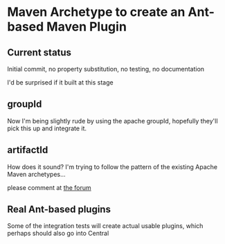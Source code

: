 Maven Archetype to create an Ant-based Maven Plugin
====================================================

Current status
--------------
Initial commit, no property substitution, no testing, no documentation

I'd be surprised if it built at this stage

groupId
-------
Now I'm being slightly rude by using the apache groupId, hopefully they'll pick this up and integrate it.

artifactId
-----------
How does it sound? I'm trying to follow the pattern of the existing Apache Maven archetypes...

please comment at [the forum](https://github.com/genthaler/maven-archetype-ant-plugin/issues)

Real Ant-based plugins
----------------------
Some of the integration tests will create actual usable plugins, which perhaps should also go into Central

